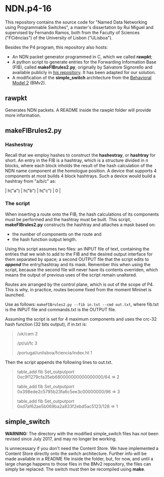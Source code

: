 # NDN.p4-16

This repository contains the source code for "Named Data Networking using Programmable Switches", a master's dissertation by Rui Miguel and supervised by Fernando Ramos, both from the Faculty of Sciences ("FCiências") of the University of Lisbon ("ULisboa").

Besides the P4 program, this repository also hosts:

* An NDN packet generator programmed in C, which we called **rawpkt**;
* A python script to generate entries for the Forwarding Information Base (FIB), called **makeFIBrules2.py**, originally by Salvatore Signorello and available publicly in [his repository](https://github.com/signorello/NDN.p4). It has been adapted for our solution.
* A modification of the **simple\_switch** architecture from the [Behavioral Model 2](https://github.com/p4lang/behavioral-model) (BMv2).



## rawpkt

Generates NDN packets. A README inside the rawpkt folder will provide more information.

## makeFIBrules2.py

### Hashestray
Recall that we employ hashes to construct the **hashestray**, or **hashtray** for short. An entry in the FIB is a hashtray, which is a structure divided in _n_ blocks, where each block inholds the result of the hash calculation of the NDN name component at the homologue position. A device that supports 4 components at most builds 4 block hashtrays. Such a device would build a hashtray from "a/b/c" as:

| h("a") | h("b") | h("c") |  0  |

### The script
When inserting a route onto the FIB, the hash calculations of its components must be performed and the hashtray must be built. This script, **makeFIBrules2.py** constructs the hashtray and attaches a mask based on:

* the number of components on the route and 
* the hash function output length.

Using this script assumes two files: an INPUT file of text, containing the entries that we wish to add to the FIB and the desired output interface for them separated by space; a second OUTPUT file that the script edits to **_append_** the entry/hashtray and its mask. Remember this when using the script, because the second file will never have its contents overriden, which means the output of previous uses of the script remain unaltered.

Routes are arranged by the control plane, which is out of the scope of P4. This is why, in practice, routes become fixed from the moment Mininet is launched.

Use as follows: `makeFIBrules2.py --fib in.txt --cmd out.txt`, where fib.txt is the INPUT file and commands.txt is the OUTPUT file.

Assuming the script is set for 4 maximum components and uses the crc-32 hash function (32 bits output), if in.txt is:

>/uk/cam 2
>
>/pt/ul/fc 3
>
>/portugal/unlisboa/fciencia/index.ht 1

Then the script appends the following lines to out.txt.

>table_add fib Set_outputport 0xc9f1279cfa35eb680000000000000000/64 => 2
>
>table_add fib Set_outputport 0x398ede2c5795b23fa6c5ee3c00000000/96 => 3
>
>table_add fib Set_outputport 0xd7af62ae5b069ba2a833f2ebd5ac5123/128 => 1


## simple\_switch

**WARNING:** The directory with the modified simple\_switch files has not been revised since July 2017, and may no longer be working. 

Is unnecessary if you don't need the Content Store. We have implemented a Content Store directly onto the switch architecture. Further info will be made available in a README file inside the folder, but, for now, and until a large change happens to those files in the BMv2 repository, the files can simply be replaced. The switch must then be recompiled using **make**.

